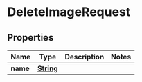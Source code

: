 

# DeleteImageRequest


## Properties

| Name | Type | Description | Notes |
|------------ | ------------- | ------------- | -------------|
|**name** | [**String**](String.md) |  |  |



